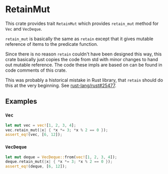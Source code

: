 # RetainMut

<!-- cargo-sync-readme start -->

This crate provides trait `RetainMut` which
provides `retain_mut` method for `Vec` and `VecDeque`.

`retain_mut` is basically the same as `retain` except that
it gives mutable reference of items to the predicate function.

Since there is no reason `retain` couldn't have been designed this way,
this crate basically just copies the code from std with minor changes
to hand out mutable reference.
The code these impls are based on can be found in code comments of this crate.

This was probably a historical mistake in Rust library,
that `retain` should do this at the very beginning.
See [rust-lang/rust#25477](https://github.com/rust-lang/rust/issues/25477).

## Examples

### `Vec`

```rust
let mut vec = vec![1, 2, 3, 4];
vec.retain_mut(|x| { *x *= 3; *x % 2 == 0 });
assert_eq!(vec, [6, 12]);
```

### `VecDeque`

```rust
let mut deque = VecDeque::from(vec![1, 2, 3, 4]);
deque.retain_mut(|x| { *x *= 3; *x % 2 == 0 });
assert_eq!(deque, [6, 12]);
```

<!-- cargo-sync-readme end -->
